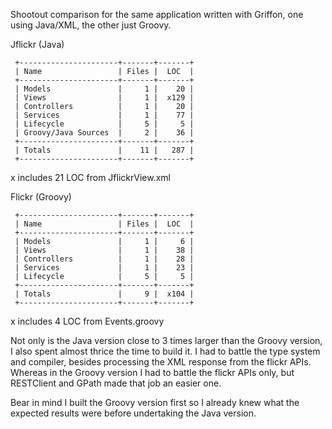 Shootout comparison for the same application written with Griffon,
one using Java/XML, the other just Groovy.

Jflickr (Java)

     +----------------------+-------+-------+
     | Name                 | Files |  LOC  |
     +----------------------+-------+-------+
     | Models               |     1 |    20 | 
     | Views                |     1 |  x129 | 
     | Controllers          |     1 |    20 | 
     | Services             |     1 |    77 | 
     | Lifecycle            |     5 |     5 | 
     | Groovy/Java Sources  |     2 |    36 | 
     +----------------------+-------+-------+
     | Totals               |    11 |   287 | 
     +----------------------+-------+-------+

x includes 21 LOC from JflickrView.xml


Flickr (Groovy)

     +----------------------+-------+-------+
     | Name                 | Files |  LOC  |
     +----------------------+-------+-------+
     | Models               |     1 |     6 | 
     | Views                |     1 |    38 | 
     | Controllers          |     1 |    28 | 
     | Services             |     1 |    23 | 
     | Lifecycle            |     5 |     5 | 
     +----------------------+-------+-------+
     | Totals               |     9 |  x104 | 
     +----------------------+-------+-------+

x includes 4 LOC from Events.groovy

Not only is the Java version close to 3 times larger than the Groovy
version, I also spent almost thrice the time to build it. I had to
battle the type system and compiler, besides processing the XML response
from the flickr APIs. Whereas in the Groovy version I had to battle
the flickr APIs only, but RESTClient and GPath made that job an easier
one.

Bear in mind I built the Groovy version first so I already knew
what the expected results were before undertaking the Java version.
